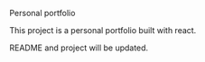 Personal portfolio

This project is a personal portfolio built with react.

README and project will be updated.
